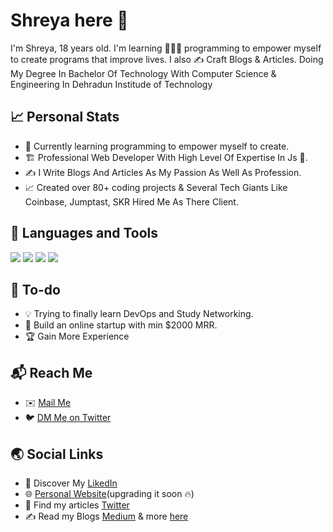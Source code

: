 # Shreya here 👋
I'm Shreya, 18 years old. I'm learning 🧑🏻‍💻 programming to empower myself to create programs that improve lives. I also ✍️ Craft Blogs & Articles.
Doing My Degree In Bachelor Of Technology With Computer Science & Engineering In Dehradun Institude of Technology 
  
## 📈 Personal Stats
- 🌱 Currently learning programming to empower myself to create.
- 🏗️ Professional Web Developer With High Level Of Expertise In Js 🚀.
- ✍️ I Write Blogs And Articles As My Passion As Well As Profession.
- 📈 Created over 80+ coding projects & Several Tech Giants Like Coinbase, Jumptast, SKR Hired Me As There Client.

## 🧰 Languages and Tools
<p>
<img src="https://img.icons8.com/color/48/000000/html-5--v1.png"/>  
<img src="https://img.icons8.com/color/48/000000/css3.png"/>  
<img src="https://img.icons8.com/color/50/000000/javascript.png">
<img src="https://img.icons8.com/color/48/000000/python.png"/>
</p>

## 🚧 To-do
<!-- TODO-IST:START -->
- 💡 Trying to finally learn DevOps and Study Networking.
- 💸 Build an online startup with min $2000 MRR.
- 🏆 Gain More Experience
<!-- TODO-IST:END -->

## 📬 Reach Me
- ✉️ [Mail Me](mailto:cshreya2005@gmail.com)
- 🐦 [DM Me on Twitter](https://twitter.com/shreyaaahahaha)


## 🌏 Social Links
- 💼 Discover My [LikedIn](https://www.linkedin.com/in/shreya-chauhan-6997a12b8/)
- 🌐 [Personal Website]()(upgrading it soon 🔥)
- 🦚 Find my articles [Twitter](https://www.linkedin.com/in/shreya-chauhan-6997a12b8/)
- ✍️ Read my Blogs [Medium](https://www.linkedin.com/in/shreya-chauhan-6997a12b8/) & more [here](https://www.linkedin.com/in/shreya-chauhan-6997a12b8/)
